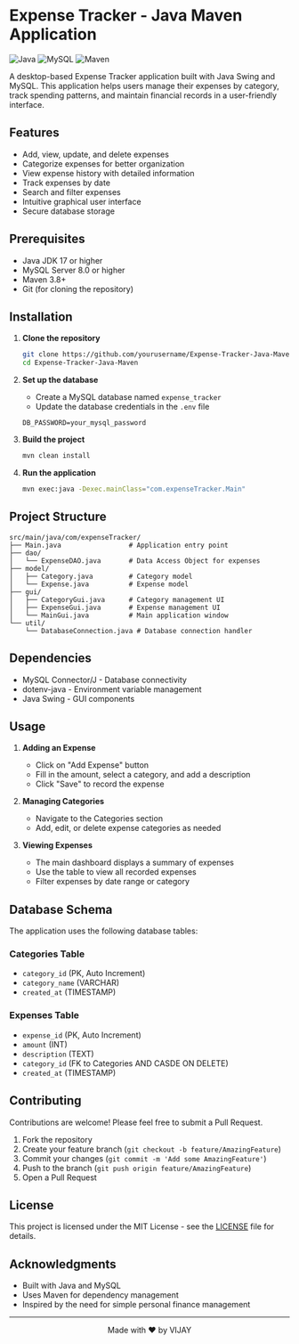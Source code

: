 # Expense Tracker - Java Maven Application

![Java](https://img.shields.io/badge/java-%23ED8B00.svg?style=for-the-badge&logo=openjdk&logoColor=white)
![MySQL](https://img.shields.io/badge/mysql-%2300f.svg?style=for-the-badge&logo=mysql&logoColor=white)
![Maven](https://img.shields.io/badge/Apache%20Maven-C71A36?style=for-the-badge&logo=Apache%20Maven&logoColor=white)

A desktop-based Expense Tracker application built with Java Swing and MySQL. This application helps users manage their expenses by category, track spending patterns, and maintain financial records in a user-friendly interface.

## Features

- Add, view, update, and delete expenses
- Categorize expenses for better organization
- View expense history with detailed information
- Track expenses by date
- Search and filter expenses
- Intuitive graphical user interface
- Secure database storage

## Prerequisites

- Java JDK 17 or higher
- MySQL Server 8.0 or higher
- Maven 3.8+
- Git (for cloning the repository)

## Installation

1. **Clone the repository**
   ```bash
   git clone https://github.com/yourusername/Expense-Tracker-Java-Maven.git
   cd Expense-Tracker-Java-Maven
   ```

2. **Set up the database**
   - Create a MySQL database named `expense_tracker`
   - Update the database credentials in the `.env` file
   ```env
   DB_PASSWORD=your_mysql_password
   ```

3. **Build the project**
   ```bash
   mvn clean install
   ```

4. **Run the application**
   ```bash
   mvn exec:java -Dexec.mainClass="com.expenseTracker.Main"
   ```

## Project Structure

```
src/main/java/com/expenseTracker/
├── Main.java                 # Application entry point
├── dao/
│   └── ExpenseDAO.java       # Data Access Object for expenses
├── model/
│   ├── Category.java         # Category model
│   └── Expense.java          # Expense model
├── gui/
│   ├── CategoryGui.java      # Category management UI
│   ├── ExpenseGui.java       # Expense management UI
│   └── MainGui.java          # Main application window
└── util/
    └── DatabaseConnection.java # Database connection handler
```

## Dependencies

- MySQL Connector/J - Database connectivity
- dotenv-java - Environment variable management
- Java Swing - GUI components

## Usage

1. **Adding an Expense**
   - Click on "Add Expense" button
   - Fill in the amount, select a category, and add a description
   - Click "Save" to record the expense

2. **Managing Categories**
   - Navigate to the Categories section
   - Add, edit, or delete expense categories as needed

3. **Viewing Expenses**
   - The main dashboard displays a summary of expenses
   - Use the table to view all recorded expenses
   - Filter expenses by date range or category

## Database Schema

The application uses the following database tables:

### Categories Table
- `category_id` (PK, Auto Increment)
- `category_name` (VARCHAR)
- `created_at` (TIMESTAMP)

### Expenses Table
- `expense_id` (PK, Auto Increment)
- `amount` (INT)
- `description` (TEXT)
- `category_id` (FK to Categories AND CASDE ON DELETE)
- `created_at` (TIMESTAMP)

## Contributing

Contributions are welcome! Please feel free to submit a Pull Request.

1. Fork the repository
2. Create your feature branch (`git checkout -b feature/AmazingFeature`)
3. Commit your changes (`git commit -m 'Add some AmazingFeature'`)
4. Push to the branch (`git push origin feature/AmazingFeature`)
5. Open a Pull Request

## License

This project is licensed under the MIT License - see the [LICENSE](LICENSE) file for details.

## Acknowledgments

- Built with Java and MySQL
- Uses Maven for dependency management
- Inspired by the need for simple personal finance management

---

<div align="center">
  Made with ❤️ by VIJAY
</div>
